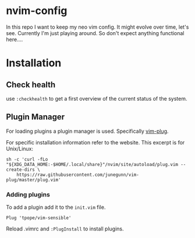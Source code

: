 # nvim-config

In this repo I want to keep my neo vim config.
It might evolve over time, let's see.
Currently I'm just playing around. So don't expect
anything functional here....

# Installation

## Check health

use `:checkhealth` to get a first overview of the current status of the system.





## Plugin Manager

For loading plugins a plugin manager is used. Specifically [vim-plug](https://github.com/junegunn/vim-plug).

For specific installation information refer to the website. This excerpt is for Unix/Linux:

```
sh -c 'curl -fLo "${XDG_DATA_HOME:-$HOME/.local/share}"/nvim/site/autoload/plug.vim --create-dirs \
    https://raw.githubusercontent.com/junegunn/vim-plug/master/plug.vim'
```

### Adding plugins

To add a plugin add it to the `init.vim` file.

```
Plug 'tpope/vim-sensible'
```

Reload .vimrc and `:PlugInstall` to install plugins.


